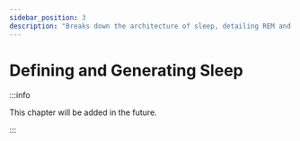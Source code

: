 ```yaml
---
sidebar_position: 3
description: "Breaks down the architecture of sleep, detailing REM and non-REM stages and their brainwave patterns."
---
```


# Defining and Generating Sleep

:::info

This chapter will be added in the future.

:::
